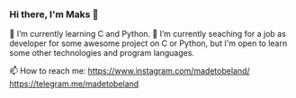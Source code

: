 ### Hi there, I'm Maks 👋

🌱 I’m currently learning C and Python.
🔭 I’m currently seaching for a job as developer for some awesome project on C or Python, but I'm open to learn some other technologies and program languages.

📫 How to reach me: https://www.instagram.com/madetobeland/
                    https://telegram.me/madetobeland

<!--
**made-to-be-land/made-to-be-land** is a ✨ _special_ ✨ repository because its `README.md` (this file) appears on your GitHub profile.

Here are some ideas to get you started:

- 🔭 I’m currently working on ...
- 🌱 I’m currently learning ...
- 👯 I’m looking to collaborate on ...
- 🤔 I’m looking for help with ...
- 💬 Ask me about ...
- 📫 How to reach me: ...
- 😄 Pronouns: ...
- ⚡ Fun fact: ...
-->

